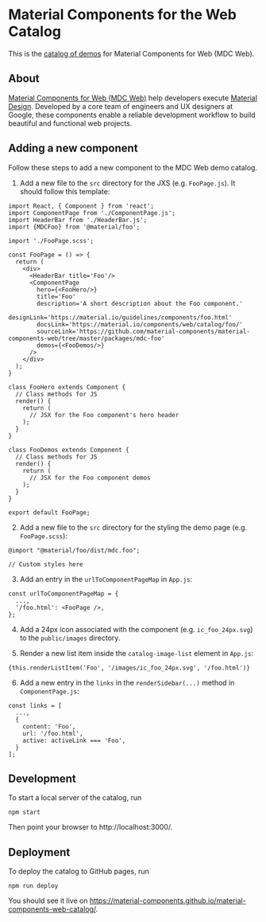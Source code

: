 # Material Components for the Web Catalog

This is the [catalog of demos](https://material-components.github.io/material-components-web-catalog/) for Material Components for Web (MDC Web).

## About

[Material Components for Web (MDC Web)](https://github.com/material-components/material-components-web) help developers execute [Material Design](https://www.material.io).
Developed by a core team of engineers and UX designers at Google, these components enable a reliable development workflow to build beautiful and functional web projects.

## Adding a new component

Follow these steps to add a new component to the MDC Web demo catalog.

1. Add a new file to the `src` directory for the JXS (e.g. `FooPage.js`). It should follow this template:
```
import React, { Component } from 'react';
import ComponentPage from './ComponentPage.js';
import HeaderBar from './HeaderBar.js';
import {MDCFoo} from '@material/foo';

import './FooPage.scss';

const FooPage = () => {
  return (
    <div>
      <HeaderBar title='Foo'/>
      <ComponentPage
        hero={<FooHero/>}
        title='Foo'
        description='A short description about the Foo component.'
        designLink='https://material.io/guidelines/components/foo.html'
        docsLink='https://material.io/components/web/catalog/foo/'
        sourceLink='https://github.com/material-components/material-components-web/tree/master/packages/mdc-foo'
        demos={<FooDemos/>}
      />
    </div>
  );
}

class FooHero extends Component {
  // Class methods for JS
  render() {
    return (
      // JSX for the Foo component's hero header
    );
  }
}

class FooDemos extends Component {
  // Class methods for JS
  render() {
    return (
      // JSX for the Foo component demos
    );
  }
}

export default FooPage;

``` 

2. Add a new file to the `src` directory for the styling the demo page (e.g. `FooPage.scss`):
```
@import "@material/foo/dist/mdc.foo";

// Custom styles here
```

3. Add an entry in the `urlToComponentPageMap` in `App.js`:
```
const urlToComponentPageMap = {
  ...,
  '/foo.html': <FooPage />,
};
```

4. Add a 24px icon associated with the component (e.g. `ic_foo_24px.svg`) to the `public/images` directory.

5. Render a new list item inside the `catalog-image-list` element in `App.js`:
```
{this.renderListItem('Foo', '/images/ic_foo_24px.svg', '/foo.html')}
```

6. Add a new entry in the `links` in the `renderSidebar(...)` method in `ComponentPage.js`:
```
const links = [
  ..., 
  {
    content: 'Foo',
    url: '/foo.html',
    active: activeLink === 'Foo',
  }
];
```

## Development

To start a local server of the catalog, run
```
npm start
```
Then point your browser to http://localhost:3000/.

## Deployment

To deploy the catalog to GitHub pages, run
```
npm run deploy
```
You should see it live on https://material-components.github.io/material-components-web-catalog/.

